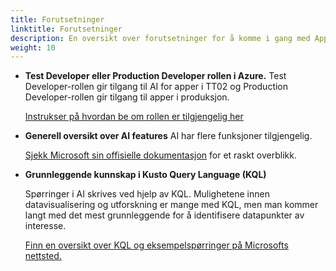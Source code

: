 ```yaml
---
title: Forutsetninger
linktitle: Forutsetninger
description: En oversikt over forutsetninger for å komme i gang med Application Insights med Altinn Apps.
weight: 10
---
```


- **Test Developer eller Production Developer rollen i Azure.**
    Test Developer-rollen gir tilgang til AI for apper i TT02 og Production Developer-rollen gir tilgang
    til apper i produksjon.

    [Instrukser på hvordan be om rollen er tilgjengelig her](/app/getting-started/access-management/apps/#tilgang-til-logger-og-hemmeligheter)

- **Generell oversikt over AI features**
    AI har flere funksjoner tilgjengelig.

    [Sjekk Microsoft sin offisielle dokumentasjon](https://learn.microsoft.com/en-us/azure/azure-monitor/app/app-insights-overview?tabs=net)
    for et raskt overblikk.

- **Grunnleggende kunnskap i Kusto Query Language (KQL)**

    Spørringer i AI skrives ved hjelp av KQL. Mulighetene innen datavisualisering og utforskning er mange med KQL,
    men man kommer langt med det mest grunnleggende for å identifisere datapunkter av interesse.

    [Finn en oversikt over KQL og eksempelspørringer på Microsofts nettsted.](https://learn.microsoft.com/en-us/azure/data-explorer/kusto/query/)
